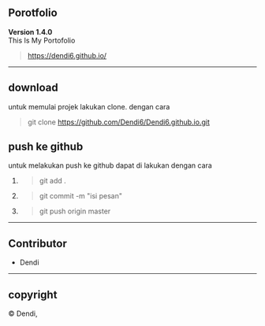 ## Porotfolio

**Version 1.4.0**</br>
This Is My Portofolio
>https://dendi6.github.io/

---
## download
untuk memulai projek lakukan clone. dengan cara
>git clone https://github.com/Dendi6/Dendi6.github.io.git
## push ke github
untuk melakukan push ke github dapat di lakukan dengan cara
1. >git add .
2. >git commit -m "isi pesan"
3. >git push origin master

---
## Contributor
- Dendi

---
## copyright
© Dendi,
